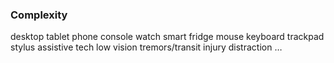 ### Complexity

<div class="complexity">
  <span class="fragment" data-fragment-index="2" data-autoslide="350">desktop</span>
  <span class="fragment" data-fragment-index="9" data-autoslide="350">tablet</span>
  <span class="fragment" data-fragment-index="14" data-autoslide="350">phone</span>
  <span class="fragment" data-fragment-index="3" data-autoslide="350">console</span>
  <span class="fragment" data-fragment-index="10" data-autoslide="350">watch</span>
  <span class="fragment" data-fragment-index="6" data-autoslide="350">smart fridge</span>
  <span class="fragment" data-fragment-index="13" data-autoslide="350">mouse</span>
  <span class="fragment" data-fragment-index="4" data-autoslide="350">keyboard</span>
  <span class="fragment" data-fragment-index="12" data-autoslide="350">trackpad</span>
  <span class="fragment" data-fragment-index="1" data-autoslide="350">stylus</span>
  <span class="fragment" data-fragment-index="5" data-autoslide="350">assistive tech</span>
  <span class="fragment" data-fragment-index="15" data-autoslide="350">low vision</span>
  <span class="fragment" data-fragment-index="7" data-autoslide="350">tremors/transit</span>
  <span class="fragment" data-fragment-index="8" data-autoslide="350">injury</span>
  <span class="fragment" data-fragment-index="11" data-autoslide="350">distraction</span>
  <span class="fragment" data-fragment-index="16">&hellip;</span>
</div>
